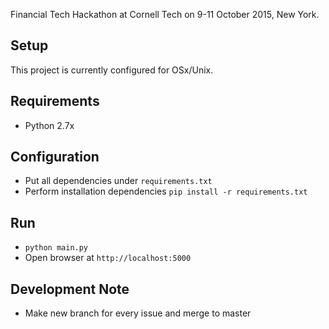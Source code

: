 Financial Tech Hackathon at Cornell Tech on 9-11 October 2015, New York.

## Setup
This project is currently configured for OSx/Unix.

## Requirements
- Python 2.7x

## Configuration
- Put all dependencies under `requirements.txt`
- Perform installation dependencies `pip install -r requirements.txt`

## Run
- `python main.py`
- Open browser at `http://localhost:5000`

## Development Note
- Make new branch for every issue and merge to master
